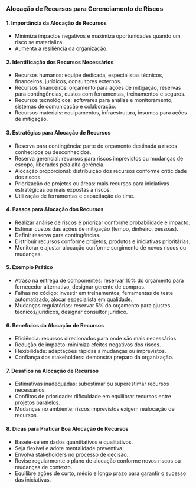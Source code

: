 ### Alocação de Recursos para Gerenciamento de Riscos

#### 1. Importância da Alocação de Recursos

- Minimiza impactos negativos e maximiza oportunidades quando um risco se materializa.
- Aumenta a resiliência da organização.

#### 2. Identificação dos Recursos Necessários

- Recursos humanos: equipe dedicada, especialistas técnicos, financeiros, jurídicos, consultores externos.
- Recursos financeiros: orçamento para ações de mitigação, reservas para contingências, custos com ferramentas, treinamentos e seguros.
- Recursos tecnológicos: softwares para análise e monitoramento, sistemas de comunicação e colaboração.
- Recursos materiais: equipamentos, infraestrutura, insumos para ações de mitigação.

#### 3. Estratégias para Alocação de Recursos

- Reserva para contingência: parte do orçamento destinada a riscos conhecidos ou desconhecidos.
- Reserva gerencial: recursos para riscos imprevistos ou mudanças de escopo, liberados pela alta gerência.
- Alocação proporcional: distribuição dos recursos conforme criticidade dos riscos.
- Priorização de projetos ou áreas: mais recursos para iniciativas estratégicas ou mais expostas a riscos.
- Utilização de ferramentas e capacitação do time.

#### 4. Passos para Alocação dos Recursos

- Realizar análise de riscos e priorizar conforme probabilidade e impacto.
- Estimar custos das ações de mitigação (tempo, dinheiro, pessoas).
- Definir reserva para contingências.
- Distribuir recursos conforme projetos, produtos e iniciativas prioritárias.
- Monitorar e ajustar alocação conforme surgimento de novos riscos ou mudanças.

#### 5. Exemplo Prático

- Atraso na entrega de componentes: reservar 10% do orçamento para fornecedor alternativo, designar gerente de compras.
- Falhas no código: investir em treinamentos, ferramentas de teste automatizado, alocar especialista em qualidade.
- Mudanças regulatórias: reservar 5% do orçamento para ajustes técnicos/jurídicos, designar consultor jurídico.

#### 6. Benefícios da Alocação de Recursos

- Eficiência: recursos direcionados para onde são mais necessários.
- Redução de impacto: minimiza efeitos negativos dos riscos.
- Flexibilidade: adaptações rápidas a mudanças ou imprevistos.
- Confiança dos stakeholders: demonstra preparo da organização.

#### 7. Desafios na Alocação de Recursos

- Estimativas inadequadas: subestimar ou superestimar recursos necessários.
- Conflitos de prioridade: dificuldade em equilibrar recursos entre projetos paralelos.
- Mudanças no ambiente: riscos imprevistos exigem realocação de recursos.

#### 8. Dicas para Praticar Boa Alocação de Recursos

- Baseie-se em dados quantitativos e qualitativos.
- Seja flexível e adote mentalidade preventiva.
- Envolva stakeholders no processo de decisão.
- Revise regularmente o plano de alocação conforme novos riscos ou mudanças de contexto.
- Equilibre ações de curto, médio e longo prazo para garantir o sucesso das iniciativas.

